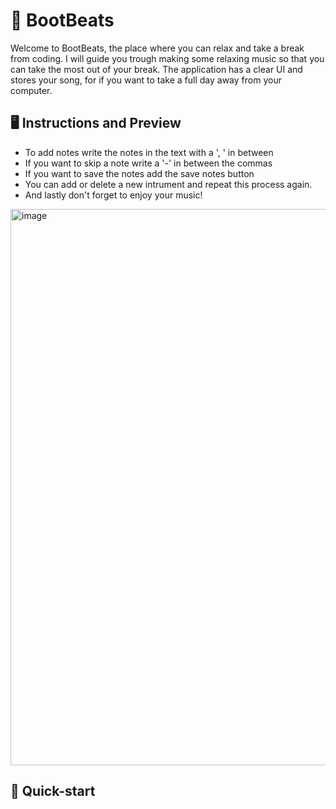 # 🎵 BootBeats
Welcome to BootBeats, the place where you can relax and take a break from coding. I will guide you trough making some relaxing music so that you can take the most out of your break. The application has a clear UI and stores your song, for if you want to take a full day away from your computer. 
## 🖥️ Instructions and Preview
- To add notes write the notes in the text with a ', ' in between
- If you want to skip a note write a '-' in between the commas
- If you want to save the notes add the save notes button
- You can add or delete a new intrument and repeat this process again.
- And lastly don't forget to enjoy your music!
<img width="1904" height="890" alt="image" src="https://github.com/user-attachments/assets/c12f7980-bd36-4f22-9d36-d163b4a210ee" />

## 🚀 Quick-start
